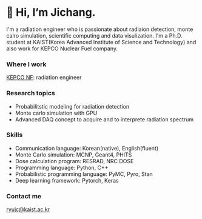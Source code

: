 # 👋 Hi, I’m Jichang.
I'm a radiation engineer who is passionate about radiaion detection, monte calro simulation, scientific computing and data visulization. I'm a Ph.D. student at KAIST(Korea Advanced Institute of Science and Technology) and also work for KEPCO Nuclear Fuel company.

### Where I work
[KEPCO NF](https://www.knfc.co.kr/eps): radiation engineer

### Research topics
* Probabilitstic modeling for radiation detection
* Monte carlo simulation with GPU
* Advanced DAQ concept to acquire and to interprete radiation spectrum

### Skills
* Communication language: Korean(native), English(fluent)
* Monte Carlo simulation: MCNP, Geant4, PHITS
* Dose calculation program: RESRAD, NRC DOSE
* Programming language: Python, C++
* Probabilistic programming language: PyMC, Pyro, Stan
* Deep learning framework: Pytorch, Keras

### Contact me
ryujc@kaist.ac.kr


<!---
jichangryu/jichangryu is a ✨ special ✨ repository because its `README.md` (this file) appears on your GitHub profile.
You can click the Preview link to take a look at your changes.
--->
